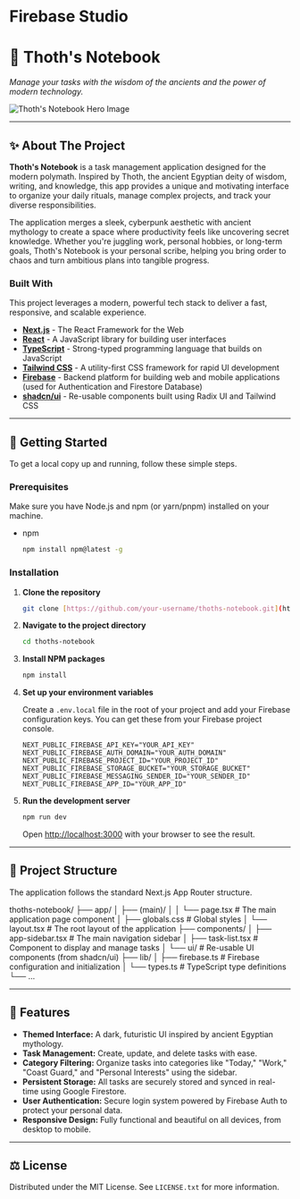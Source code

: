 # Firebase Studio

# 📜 Thoth's Notebook

*Manage your tasks with the wisdom of the ancients and the power of modern technology.*

![Thoth's Notebook Hero Image](https://i.imgur.com/u5wF2g1.jpeg)

---

## ✨ About The Project

**Thoth's Notebook** is a task management application designed for the modern polymath. Inspired by Thoth, the ancient Egyptian deity of wisdom, writing, and knowledge, this app provides a unique and motivating interface to organize your daily rituals, manage complex projects, and track your diverse responsibilities.

The application merges a sleek, cyberpunk aesthetic with ancient mythology to create a space where productivity feels like uncovering secret knowledge. Whether you're juggling work, personal hobbies, or long-term goals, Thoth's Notebook is your personal scribe, helping you bring order to chaos and turn ambitious plans into tangible progress.

### Built With

This project leverages a modern, powerful tech stack to deliver a fast, responsive, and scalable experience.

* **[Next.js](https://nextjs.org/)** - The React Framework for the Web
* **[React](https://reactjs.org/)** - A JavaScript library for building user interfaces
* **[TypeScript](https://www.typescriptlang.org/)** - Strong-typed programming language that builds on JavaScript
* **[Tailwind CSS](https://tailwindcss.com/)** - A utility-first CSS framework for rapid UI development
* **[Firebase](https://firebase.google.com/)** - Backend platform for building web and mobile applications (used for Authentication and Firestore Database)
* **[shadcn/ui](https://ui.shadcn.com/)** - Re-usable components built using Radix UI and Tailwind CSS

---

## 🚀 Getting Started

To get a local copy up and running, follow these simple steps.

### Prerequisites

Make sure you have Node.js and npm (or yarn/pnpm) installed on your machine.

* npm
    ```sh
    npm install npm@latest -g
    ```

### Installation

1.  **Clone the repository**
    ```sh
    git clone [https://github.com/your-username/thoths-notebook.git](https://github.com/your-username/thoths-notebook.git)
    ```
2.  **Navigate to the project directory**
    ```sh
    cd thoths-notebook
    ```
3.  **Install NPM packages**
    ```sh
    npm install
    ```
4.  **Set up your environment variables**

    Create a `.env.local` file in the root of your project and add your Firebase configuration keys. You can get these from your Firebase project console.

    ```env
    NEXT_PUBLIC_FIREBASE_API_KEY="YOUR_API_KEY"
    NEXT_PUBLIC_FIREBASE_AUTH_DOMAIN="YOUR_AUTH_DOMAIN"
    NEXT_PUBLIC_FIREBASE_PROJECT_ID="YOUR_PROJECT_ID"
    NEXT_PUBLIC_FIREBASE_STORAGE_BUCKET="YOUR_STORAGE_BUCKET"
    NEXT_PUBLIC_FIREBASE_MESSAGING_SENDER_ID="YOUR_SENDER_ID"
    NEXT_PUBLIC_FIREBASE_APP_ID="YOUR_APP_ID"
    ```

5.  **Run the development server**
    ```sh
    npm run dev
    ```

    Open [http://localhost:3000](http://localhost:3000) with your browser to see the result.

---

## 📂 Project Structure

The application follows the standard Next.js App Router structure.


thoths-notebook/
├── app/
│   ├── (main)/
│   │   └── page.tsx        # The main application page component
│   ├── globals.css       # Global styles
│   └── layout.tsx        # The root layout of the application
├── components/
│   ├── app-sidebar.tsx   # The main navigation sidebar
│   ├── task-list.tsx     # Component to display and manage tasks
│   └── ui/               # Re-usable UI components (from shadcn/ui)
├── lib/
│   ├── firebase.ts       # Firebase configuration and initialization
│   └── types.ts          # TypeScript type definitions
└── ...


---

## 🌟 Features

* **Themed Interface:** A dark, futuristic UI inspired by ancient Egyptian mythology.
* **Task Management:** Create, update, and delete tasks with ease.
* **Category Filtering:** Organize tasks into categories like "Today," "Work," "Coast Guard," and "Personal Interests" using the sidebar.
* **Persistent Storage:** All tasks are securely stored and synced in real-time using Google Firestore.
* **User Authentication:** Secure login system powered by Firebase Auth to protect your personal data.
* **Responsive Design:** Fully functional and beautiful on all devices, from desktop to mobile.

---

## ⚖️ License

Distributed under the MIT License. See `LICENSE.txt` for more information.
